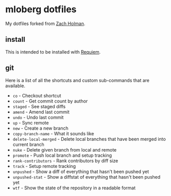 # mloberg dotfiles

My dotfiles forked from [Zach Holman](https://github.com/holman/dotfiles).

## install

This is intended to be installed with [Requiem](https://github.com/mloberg/requiem).

## git

Here is a list of all the shortcuts and custom sub-commands that are available.

* `co` - Checkout shortcut
* `count` - Get commit count by author
* `staged` - See staged diffs
* `amend` - Amend last commit
* `undo` - Undo last commit
* `up` - Sync remote
* `new` - Create a new branch
* `copy-branch-name` - What it sounds like
* `delete-local-merged` - Delete local branches that have been merged into current branch
* `nuke` - Delete given branch from local and remote
* `promote` - Push local branch and setup tracking
* `rank-contributors` - Rank contributors by diff size
* `track` - Setup remote tracking
* `unpushed` - Show a diff of everything that hasn't been pushed yet
* `unpushed-stat` - Show a diffstat of everything that hasn't been pushed yet
* `wtf` - Show the state of the repository in a readable format
